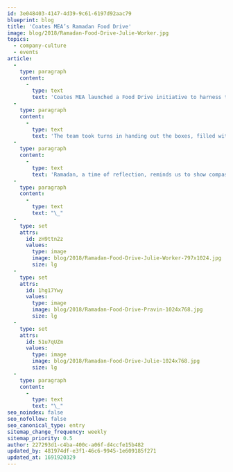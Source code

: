```yaml
---
id: 3e048403-4147-4d39-9c61-6197d92aac79
blueprint: blog
title: 'Coates MEA’s Ramadan Food Drive'
image: blog/2018/Ramadan-Food-Drive-Julie-Worker.jpg
topics:
  - company-culture
  - events
article:
  -
    type: paragraph
    content:
      -
        type: text
        text: 'Coates MEA launched a Food Drive initiative to harness the spirit of Ramadan of giving and compassion. The team distributed 100 delicious, home-cooked “Kindness Iftar Box” to workers, taxi drivers, and street cleaners in the final days of Ramadan, last month.'
  -
    type: paragraph
    content:
      -
        type: text
        text: 'The team took turns in handing out the boxes, filled with chicken biryani, a yogurt dip, a samosa, pakora, mint dip, dates, fruit, a cupcake, juice and water, to workers in various parts of Dubai, over the course of three days.'
  -
    type: paragraph
    content:
      -
        type: text
        text: 'Ramadan, a time of reflection, reminds us to show compassion and generosity, particularly to those in need. Honouring the underprivileged citizens of Dubai, who work night and day to help build the city, was a rewarding experience for the whole team.'
  -
    type: paragraph
    content:
      -
        type: text
        text: "\_"
  -
    type: set
    attrs:
      id: zH9ttn2z
      values:
        type: image
        image: blog/2018/Ramadan-Food-Drive-Julie-Worker-797x1024.jpg
        size: lg
  -
    type: set
    attrs:
      id: 1hg17Ywy
      values:
        type: image
        image: blog/2018/Ramadan-Food-Drive-Pravin-1024x768.jpg
        size: lg
  -
    type: set
    attrs:
      id: 51u7qUZm
      values:
        type: image
        image: blog/2018/Ramadan-Food-Drive-Julie-1024x768.jpg
        size: lg
  -
    type: paragraph
    content:
      -
        type: text
        text: "\_"
seo_noindex: false
seo_nofollow: false
seo_canonical_type: entry
sitemap_change_frequency: weekly
sitemap_priority: 0.5
author: 227293d1-c4ba-400c-a06f-d4ccfe15b482
updated_by: 481974df-e3f1-46c6-9945-1e609185f271
updated_at: 1691920329
---
```


